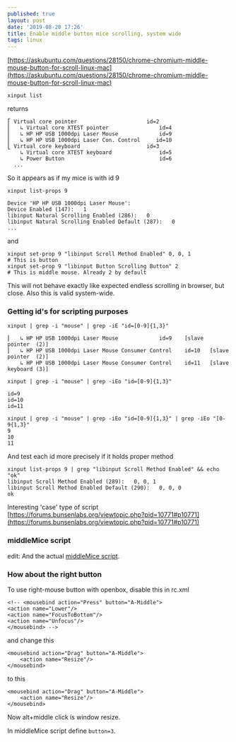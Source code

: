 ```yaml
---
published: true
layout: post
date: '2019-08-20 17:26'
title: Enable middle button mice scrolling, system wide
tags: linux 
---
```

[https://askubuntu.com/questions/28150/chrome-chromium-middle-mouse-button-for-scroll-linux-mac](https://askubuntu.com/questions/28150/chrome-chromium-middle-mouse-button-for-scroll-linux-mac)

    xinput list
    
returns

    ⎡ Virtual core pointer                    	id=2	
    ⎜   ↳ Virtual core XTEST pointer              	id=4	
    ⎜   ↳ HP HP USB 1000dpi Laser Mouse         	id=9	
    ⎜   ↳ HP HP USB 1000dpi Laser Con. Control     id=10
    ⎣ Virtual core keyboard                   	id=3	
        ↳ Virtual core XTEST keyboard             	id=5	
        ↳ Power Button                            	id=6	
      ...

So it appears as if my mice is with id 9

    xinput list-props 9
                                 
    Device 'HP HP USB 1000dpi Laser Mouse':
	Device Enabled (147):	1
	libinput Natural Scrolling Enabled (286):	0
	libinput Natural Scrolling Enabled Default (287):	0
    ...
    
and

    xinput set-prop 9 "libinput Scroll Method Enabled" 0, 0, 1
    # This is button
    xinput set-prop 9 "libinput Button Scrolling Button" 2
    # This is middle mouse. Already 2 by default

This will not behave exactly like expected endless scrolling in browser, but close. Also this is valid system-wide.

### Getting id's for scripting purposes

    xinput | grep -i "mouse" | grep -iE "id=[0-9]{1,3}" 
    
    ⎜   ↳ HP HP USB 1000dpi Laser Mouse           	id=9	[slave  pointer  (2)]
    ⎜   ↳ HP HP USB 1000dpi Laser Mouse Consumer Control	id=10	[slave  pointer  (2)]
        ↳ HP HP USB 1000dpi Laser Mouse Consumer Control	id=11	[slave  keyboard (3)]

    xinput | grep -i "mouse" | grep -iEo "id=[0-9]{1,3}" 
    
    id=9
    id=10
    id=11

    xinput | grep -i "mouse" | grep -iEo "id=[0-9]{1,3}" | grep -iEo "[0-9{1,3}"
    9
    10
    11
    
And test each id more precisely if it holds proper method

    xinput list-props 9 | grep "libinput Scroll Method Enabled" && echo "ok"
	libinput Scroll Method Enabled (289):	0, 0, 1
	libinput Scroll Method Enabled Default (290):	0, 0, 0
    ok

Interesting 'case' type of script  
[https://forums.bunsenlabs.org/viewtopic.php?pid=10771#p10771](https://forums.bunsenlabs.org/viewtopic.php?pid=10771#p10771)

### middleMice script

edit: And the actual [middleMice script](https://raw.githubusercontent.com/brontosaurusrex/stretchbang/master/bin/middleMice).

### How about the right button

To use right-mouse button with openbox, disable this in rc.xml

    <!-- <mousebind action="Press" button="A-Middle">
    <action name="Lower"/>
    <action name="FocusToBottom"/>
    <action name="Unfocus"/>
    </mousebind> -->
    
and change this

    <mousebind action="Drag" button="A-Middle">
        <action name="Resize"/>
    </mousebind>
      
to this

    <mousebind action="Drag" button="A-Middle">
        <action name="Resize"/>
    </mousebind>

Now alt+middle click is window resize.

In middleMice script define `button=3`.
